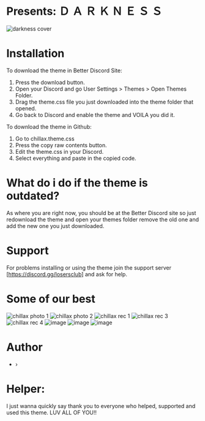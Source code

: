 #  Presents:   Ｄ Ａ Ｒ Ｋ Ｎ Ｅ Ｓ Ｓ
![darkness cover](https://github.com/warrayquipsome/Chillax/assets/84565593/eedd9969-6f6d-4cf0-8885-89cefa473085)

# Installation
To download the theme in Better Discord Site:
1. Press the download button.
2. Open your Discord and go User Settings > Themes > Open Themes Folder.
3. Drag the theme.css file you just downloaded into the theme folder that opened.
4. Go back to Discord and enable the theme and VOILA you did it.

To download the theme in Github:
1. Go to chillax.theme.css
2. Press the copy raw contents button.
3. Edit the theme.css in your Discord.
4. Select everything and paste in the copied code.



# What do i do if the theme is outdated?
As where you are right now, you should be at the Better Discord site so just redownload the theme and open your themes folder remove the old one and add the new one you just downloaded.

# Support
For problems installing or using the theme join the support server [https://discord.gg/losersclub] and ask for help.

# Some of our best
![chillax photo 1](https://github.com/warrayquipsome/Chillax/assets/84565593/b8f6e950-0dcc-45bc-a4ef-8f42285a0e4a)
![chillax photo 2](https://github.com/warrayquipsome/Chillax/assets/84565593/ed4425f6-48d4-4b21-bf78-42ae1a5d51ea)
![chillax rec 1](https://github.com/warrayquipsome/Chillax/assets/84565593/083833a3-12bb-4350-af87-6f6e5e1af1bd)
![chillax rec 3](https://github.com/warrayquipsome/Chillax/assets/84565593/79094b2d-ec24-404d-bd7b-87457886a6c8)
![chillax rec 4](https://github.com/warrayquipsome/Chillax/assets/84565593/41bb7383-159e-4693-93e6-27db7f9c2336)
![image](https://github.com/warrayquipsome/Chillax/assets/84565593/825cfc4d-8920-4187-8393-bfa5d83d6cd2)
![image](https://github.com/warrayquipsome/Chillax/assets/84565593/f4fa6f61-b523-4e3c-a5e3-0707f01ac1fa)
![image](https://github.com/warrayquipsome/Chillax/assets/84565593/0fd0a150-07f6-42fd-9ee8-ca5867ceedf0)


# Author
- › 
# Helper:


I just wanna quickly say thank you to everyone who helped, supported and used this theme. LUV ALL OF YOU!!
